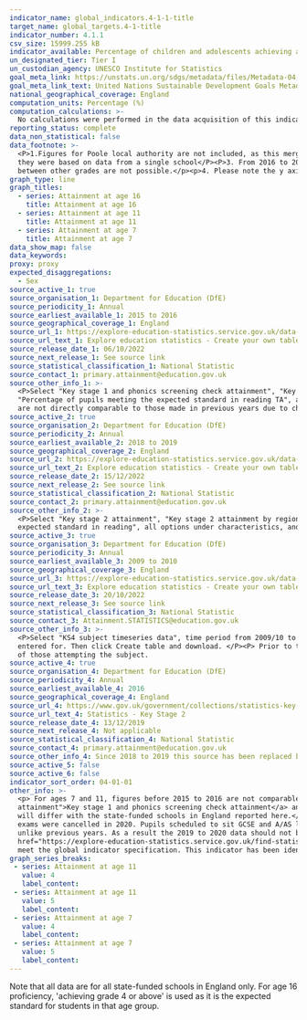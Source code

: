 ```yaml
---
indicator_name: global_indicators.4-1-1-title
target_name: global_targets.4-1-title
indicator_number: 4.1.1
csv_size: 15999.255 kB
indicator_available: Percentage of children and adolescents achieving at least the expected proficiency level in English and Mathematics at ages 7, 11 and 16
un_designated_tier: Tier I
un_custodian_agency: UNESCO Institute for Statistics 
goal_meta_link: https://unstats.un.org/sdgs/metadata/files/Metadata-04-01-01.pdf
goal_meta_link_text: United Nations Sustainable Development Goals Metadata (PDF 4.0 MB)
national_geographical_coverage: England
computation_units: Percentage (%)
computation_calculations: >-
  No calculations were performed in the data acquisition of this indicator as appropriate data was readily available in the final format specified by this indicator. For insight into the details of potential calculations please refer to the original source metadata or source contact.
reporting_status: complete
data_non_statistical: false
data_footnote: >-
  <P>1.Figures for Poole local authority are not included, as this merged to become Bournemouth, Christchurch and Poole in 2019</P><P>2. Figures for the City of London and the Isles of Scily for attainment at age 7 have been removed due to being suppressed in the source publication, as
  they were based on data from a single school</P><P>3. From 2016 to 2017, new reformed GCSEs were introduced into performance tables and are graded using a new 9-1 scale. A time series comparison can only be shown at agreed anchor points (9-7/A*-A, 9-4/A*-C, 9-1/A*-G) as comparisons
  between other grades are not possible.</p><p>4. Please note the y axis does not go to 100% for ease of visualisation. </p>
graph_type: line
graph_titles:
  - series: Attainment at age 16
    title: Attainment at age 16
  - series: Attainment at age 11
    title: Attainment at age 11
  - series: Attainment at age 7
    title: Attainment at age 7
data_show_map: false
data_keywords:
proxy: proxy
expected_disaggregations:
  - Sex
source_active_1: true
source_organisation_1: Department for Education (DfE)
source_periodicity_1: Annual
source_earliest_available_1: 2015 to 2016
source_geographical_coverage_1: England
source_url_1: https://explore-education-statistics.service.gov.uk/data-tables/key-stage-1-and-phonics-screening-check-attainment
source_url_text_1: Explore education statistics - Create your own tables
source_release_date_1: 06/10/2022
source_next_release_1: See source link
source_statistical_classification_1: National Statistic
source_contact_1: primary.attainment@education.gov.uk
source_other_info_1: >-
  <P>Select "Key stage 1 and phonics screening check attainment", "Key stage 1 attainment by pupil characteristics" OR "Key stage 1 attainment by region and local authority", time period from 2015/16 to 2021/22, "Percentage of pupils meeting the expected standard in mathematics TA" and
  "Percentage of pupils meeting the expected standard in reading TA", all options under pupil characteristics, and all options under gender. Then click Create table and download. </P><P>Attainment at age 7 (Key Stage 1) is based on teacher assessments. Judgements made since 2018 to 2019
  are not directly comparable to those made in previous years due to changes made within the 2018 to 19 teacher assessment frameworks.
source_active_2: true
source_organisation_2: Department for Education (DfE)
source_periodicity_2: Annual
source_earliest_available_2: 2018 to 2019
source_geographical_coverage_2: England
source_url_2: https://explore-education-statistics.service.gov.uk/data-tables/key-stage-2-attainment
source_url_text_2: Explore education statistics - Create your own tables
source_release_date_2: 15/12/2022
source_next_release_2: See source link
source_statistical_classification_2: National Statistic
source_contact_2: primary.attainment@education.gov.uk
source_other_info_2: >-
  <P>Select "Key stage 2 attainment", "Key stage 2 attainment by region, local authority and pupil characteristics", all local authorities and regions, "time period from 2018/19 to 2021/22, "Percentage of pupils meeting the expected standard in maths" and "Percentage of pupils meeting the
  expected standard in reading", all options under characteristics, and all options under gender. Then click Create table and download.
source_active_3: true
source_organisation_3: Department for Education (DfE)
source_periodicity_3: Annual
source_earliest_available_3: 2009 to 2010
source_geographical_coverage_3: England
source_url_3: https://explore-education-statistics.service.gov.uk/data-tables/key-stage-4-performance-revised
source_url_text_3: Explore education statistics - Create your own tables
source_release_date_3: 20/10/2022
source_next_release_3: See source link
source_statistical_classification_3: National Statistic
source_contact_3: Attainment.STATISTICS@education.gov.uk
source_other_info_3: >-
  <P>Select "KS4 subject timeseries data", time period from 2009/10 to 2021/22, "The percentage of pupils achieving the designated grade", all three options under Gender, "94AstarC" under The grade achieved, and "English, "English Language", and "Mathematics" under The subject pupils are
  entered for. Then click Create table and download. </P><P> Prior to the 2018/19 academic year, data is for the 'English' subject. From the 2018/19 academic year data is for the subject 'English Language'. </P><P> Figures used are a percentage of pupils at the end of KS4, not a percentage
  of those attempting the subject.
source_active_4: true
source_organisation_4: Department for Education (DfE)
source_periodicity_4: Annual
source_earliest_available_4: 2016
source_geographical_coverage_4: England
source_url_4: https://www.gov.uk/government/collections/statistics-key-stage-2
source_url_text_4: Statistics - Key Stage 2
source_release_date_4: 13/12/2019
source_next_release_4: Not applicable
source_statistical_classification_4: National Statistic
source_contact_4: primary.attainment@education.gov.uk
source_other_info_4: Since 2018 to 2019 this source has been replaced by  <a href="https://explore-education-statistics.service.gov.uk/find-statistics/key-stage-2-attainment/2021-22">Source 2</a>. 
source_active_5: false
source_active_6: false
indicator_sort_order: 04-01-01
other_info: >-
  <p> For ages 7 and 11, figures before 2015 to 2016 are not comparable to figures from 2015 to 2016 onwards due to a change in assesments. </p><p> National figures in the <a href="https://explore-education-statistics.service.gov.uk/find-statistics/key-stage-1-and-phonics-screening-check-
  attainment">Key stage 1 and phonics screening check attainment</a> and <a href="https://explore-education-statistics.service.gov.uk/find-statistics/key-stage-2-attainment">Key stage 2 attainment</a> publications report figures for all schools in England. Therefore, some percentages at national level
  will differ with the state-funded schools in England reported here.</p><p>In response to the COVID-19 pandemic, the Department for Education cancelled the 2019 to 2020 national curriculum assessments (Key Stage 1 & Key Stage 2) and associated data collections. Furthermore, the summer
  exams were cancelled in 2020. Pupils scheduled to sit GCSE and A/AS level exams in 2020 were awarded either a centre assessment grade or their calculated grade using a model developed by Ofqual. The new method of awarding grades has led to a set of pupil attainment statistics that are
  unlike previous years. As a result the 2019 to 2020 data should not be directly compared to attainment data from previous years for the purposes of measuring changes in student performance and, therefore, are not presented on this graph. For more information please visit <a
  href="https://explore-education-statistics.service.gov.uk/find-statistics/key-stage-4-performance-revised/2019-20">DfE Key Stage 4 2019 to 2020</a></p> This indicator is being used as an approximation of the UN SDG Indicator. Where possible, we will work to identify or develop UK data to
  meet the global indicator specification. This indicator has been identified in collaboration with topic experts.
graph_series_breaks: 
 - series: Attainment at age 11
   value: 4
   label_content:
 - series: Attainment at age 11
   value: 5
   label_content:
 - series: Attainment at age 7
   value: 4
   label_content:
 - series: Attainment at age 7
   value: 5
   label_content:
---
```

Note that all data are for all state-funded schools in England only. For age 16 proficiency, 'achieving grade 4 or above' is used as it is the expected standard for students in that age group.
